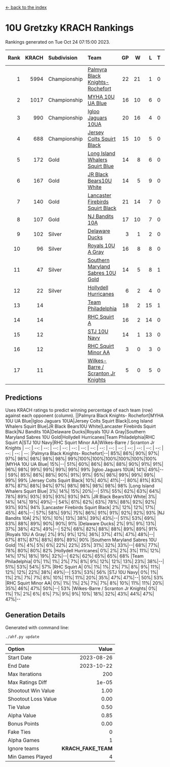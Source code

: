 [<- back to the index](readme.md)
# 10U Gretzky KRACH Rankings
Rankings generated on Tue Oct 24 07:15:00 2023.

Rank|KRACH|Subdivision|Team|GP|W|L|T|OTW|OTL|SoS|Exp Wins|Win Diff
---:|---:|:---|:---|---:|---:|---:|---:|---:|---:|---:|---:|---:
1|5994|Championship|[Palmyra Black Knights- Rochefort](https://gamesheetstats.com/seasons/3659/teams/140260/schedule)|22|21|1|0|0|1|339|21.8|-0.0
2|1017|Championship|[MYHA 10U UA Blue](https://gamesheetstats.com/seasons/3659/teams/140258/schedule)|16|10|6|0|0|0|1695|10.8|-0.0
3|990|Championship|[Igloo Jaguars 10UA](https://gamesheetstats.com/seasons/3659/teams/140253/schedule)|20|16|4|0|0|1|547|16.8|-0.0
4|688|Championship|[Jersey Colts Squirt Black](https://gamesheetstats.com/seasons/3659/teams/140254/schedule)|15|10|5|0|1|0|1051|10.8|-0.0
5|172|Gold|[Long Island Whalers Squirt Blue](https://gamesheetstats.com/seasons/3659/teams/140257/schedule)|14|8|6|0|0|0|939|8.9|0.0
6|167|Gold|[JR Black Bears10U White](https://gamesheetstats.com/seasons/3659/teams/140255/schedule)|14|5|9|0|1|1|1548|5.9|0.0
7|140|Gold|[Lancaster Firebirds Squirt Black](https://gamesheetstats.com/seasons/3659/teams/140256/schedule)|21|14|7|0|1|1|412|14.9|0.0
8|107|Gold|[NJ Bandits 10A](https://gamesheetstats.com/seasons/3659/teams/140259/schedule)|17|10|7|0|0|1|206|10.9|0.0
9|102|Silver|[Delaware Ducks](https://gamesheetstats.com/seasons/3659/teams/140376/schedule)|3|1|2|0|0|0|3002|1.9|0.0
10|96|Silver|[Royals 10U A Gray](https://gamesheetstats.com/seasons/3659/teams/140262/schedule)|16|8|8|0|0|1|563|8.9|0.0
11|47|Silver|[Southern Maryland Sabres 10U Gold](https://gamesheetstats.com/seasons/3659/teams/140263/schedule)|14|5|8|1|2|0|182|6.4|0.0
12|22|Silver|[Hollydell Hurricanes](https://gamesheetstats.com/seasons/3659/teams/140220/schedule)|6|2|4|0|0|0|303|2.9|0.0
13|14||[Team Philadelphia](https://gamesheetstats.com/seasons/3659/teams/140265/schedule)|18|2|15|1|0|0|617|3.4|0.0
14|14||[RHC Squirt A](https://gamesheetstats.com/seasons/3659/teams/140261/schedule)|16|2|14|0|1|0|243|2.9|0.0
15|12||[STJ 10U Navy](https://gamesheetstats.com/seasons/3659/teams/140264/schedule)|14|1|13|0|0|0|1381|1.9|0.0
16|12||[RHC Squirt Minor AA](https://gamesheetstats.com/seasons/3659/teams/140224/schedule)|3|0|3|0|0|0|303|0.9|0.0
17|11||[Wilkes-Barre / Scranton Jr Knights](https://gamesheetstats.com/seasons/3659/teams/140228/schedule)|5|0|5|0|0|0|2062|0.9|0.0

## Predictions
Uses KRACH ratings to predict winning percentage of each team (row) against each opponent (column).
||Palmyra Black Knights- Rochefort|MYHA 10U UA Blue|Igloo Jaguars 10UA|Jersey Colts Squirt Black|Long Island Whalers Squirt Blue|JR Black Bears10U White|Lancaster Firebirds Squirt Black|NJ Bandits 10A|Delaware Ducks|Royals 10U A Gray|Southern Maryland Sabres 10U Gold|Hollydell Hurricanes|Team Philadelphia|RHC Squirt A|STJ 10U Navy|RHC Squirt Minor AA|Wilkes-Barre / Scranton Jr Knights
| --: | --: | --: | --: | --: | --: | --: | --: | --: | --: | --: | --: | --: | --: | --: | --: | --: | --: 
|Palmyra Black Knights- Rochefort|--| 85%| 86%| 90%| 97%| 97%| 98%| 98%| 98%| 98%| 99%|100%|100%|100%|100%|100%|100%
|MYHA 10U UA Blue| 15%|--| 51%| 60%| 86%| 86%| 88%| 90%| 91%| 91%| 96%| 98%| 99%| 99%| 99%| 99%| 99%
|Igloo Jaguars 10UA| 14%| 49%|--| 59%| 85%| 86%| 88%| 90%| 91%| 91%| 95%| 98%| 99%| 99%| 99%| 99%| 99%
|Jersey Colts Squirt Black| 10%| 40%| 41%|--| 80%| 81%| 83%| 87%| 87%| 88%| 94%| 97%| 98%| 98%| 98%| 98%| 98%
|Long Island Whalers Squirt Blue|  3%| 14%| 15%| 20%|--| 51%| 55%| 62%| 63%| 64%| 78%| 89%| 93%| 93%| 93%| 93%| 94%
|JR Black Bears10U White|  3%| 14%| 14%| 19%| 49%|--| 54%| 61%| 62%| 63%| 78%| 88%| 92%| 92%| 93%| 93%| 94%
|Lancaster Firebirds Squirt Black|  2%| 12%| 12%| 17%| 45%| 46%|--| 57%| 58%| 59%| 75%| 86%| 91%| 91%| 92%| 92%| 93%
|NJ Bandits 10A|  2%| 10%| 10%| 13%| 38%| 39%| 43%|--| 51%| 53%| 69%| 83%| 88%| 89%| 90%| 90%| 91%
|Delaware Ducks|  2%|  9%|  9%| 13%| 37%| 38%| 42%| 49%|--| 52%| 68%| 82%| 88%| 88%| 89%| 89%| 91%
|Royals 10U A Gray|  2%|  9%|  9%| 12%| 36%| 37%| 41%| 47%| 48%|--| 67%| 81%| 87%| 88%| 89%| 89%| 90%
|Southern Maryland Sabres 10U Gold|  1%|  4%|  5%|  6%| 22%| 22%| 25%| 31%| 32%| 33%|--| 68%| 77%| 78%| 80%| 80%| 82%
|Hollydell Hurricanes|  0%|  2%|  2%|  3%| 11%| 12%| 14%| 17%| 18%| 19%| 32%|--| 62%| 62%| 65%| 65%| 68%
|Team Philadelphia|  0%|  1%|  1%|  2%|  7%|  8%|  9%| 12%| 12%| 13%| 23%| 38%|--| 51%| 53%| 54%| 57%
|RHC Squirt A|  0%|  1%|  1%|  2%|  7%|  8%|  9%| 11%| 12%| 12%| 22%| 38%| 49%|--| 53%| 53%| 56%
|STJ 10U Navy|  0%|  1%|  1%|  2%|  7%|  7%|  8%| 10%| 11%| 11%| 20%| 35%| 47%| 47%|--| 50%| 53%
|RHC Squirt Minor AA|  0%|  1%|  1%|  2%|  7%|  7%|  8%| 10%| 11%| 11%| 20%| 35%| 46%| 47%| 50%|--| 53%
|Wilkes-Barre / Scranton Jr Knights|  0%|  1%|  1%|  2%|  6%|  6%|  7%|  9%|  9%| 10%| 18%| 32%| 43%| 44%| 47%| 47%|--

## Generation Details

Generated with command line:
```
./ahf.py update
```

| Option | Value |
| :----- | ----: |
| Start Date | 2023-08-26 |
| End Date | 2023-10-22 |
| Max Iterations | 200 |
| Max Ratings Diff | 1e-05 |
| Shootout Win Value | 1.00 |
| Shootout Loss Value | 0.00 |
| Tie Value | 0.50 |
| Alpha Value | 0.85 |
| Bonus Points | 0.00 |
| Fake Ties | 0 |
| Alpha Games | 1 |
| Ignore teams | __KRACH_FAKE_TEAM__ |
| Min Games Played | 4 |

